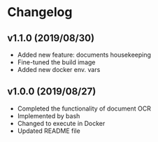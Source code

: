 # Changelog

## v1.1.0 (2019/08/30)

* Added new feature: documents housekeeping
* Fine-tuned the build image
* Added new docker env. vars

## v1.0.0 (2019/08/27)

* Completed the functionality of document OCR
* Implemented by bash
* Changed to execute in Docker
* Updated README file

